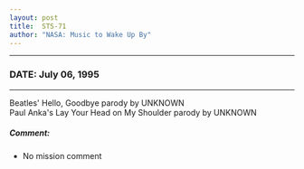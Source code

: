 ```yaml
---
layout: post
title:  STS-71
author: "NASA: Music to Wake Up By"
---
```


----
### DATE: July 06, 1995
----
Beatles' Hello, Goodbye parody by UNKNOWN<br />Paul Anka's Lay Your Head on My Shoulder parody by UNKNOWN

##### Comment:
* No mission comment
